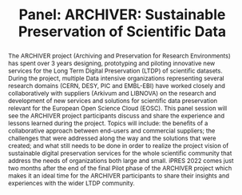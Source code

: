 ---
abstract: 'The ARCHIVER project (Archiving and Preservation for Research Environments)
  has spent over 3 years designing, prototyping and piloting innovative new services
  for the Long Term Digital Preservation (LTDP) of scientific datasets.  During the
  project, multiple Data intensive organizations representing several research domains
  (CERN, DESY, PIC and EMBL-EBI) have worked closely and collaboratively with suppliers
  (Arkivum and LIBNOVA) on the research and development of new services and solutions
  for scientific data preservation relevant for the European Open Science Cloud (EOSC).
  This panel session will see the ARCHIVER project participants discuss and share
  the experience and lessons learned during the project.  Topics will include: the
  benefits of a collaborative approach between end-users and commercial suppliers;
  the challenges that were addressed along the way and the solutions that were created;  and
  what still needs to be done in order to realize the project vision of sustainable
  digital preservation services for the whole scientific community that address the
  needs of organizations both large and small.  iPRES 2022 comes just two months after
  the end of the final Pilot phase of the ARCHIVER project which makes it an ideal
  time for the ARCHIVER participants to share their insights and experiences with
  the wider LTDP community.'
creators:
- Addis, Matthew
date: null
document_url: https://az659834.vo.msecnd.net/eventsairwesteuprod/production-inconference-public/4ae31a0a6d004c77ad5e297cad2141be
grand_parent: iPRES
institutions:
- Arkivum
keywords:
- digital preservation
- scientific data
landing_page_url: null
language: eng
layout: publication
license: CC-BY 4.0 International
notes_url: null
parent: iPRES 2022
presentation_url: null
size: null
source_name: iPRES
title: 'Panel: ARCHIVER: Sustainable Preservation of Scientific Data'
type: panel
year: 2022
---